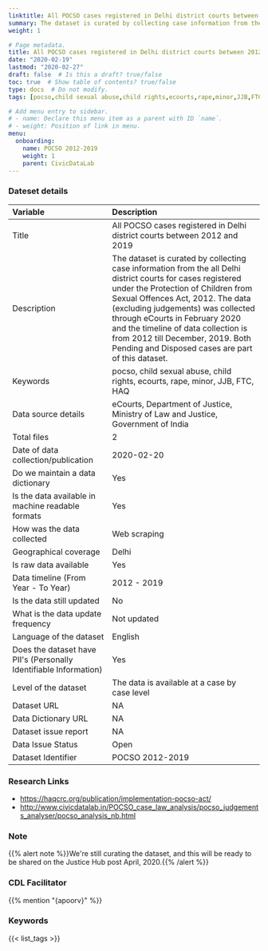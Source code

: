 ```yaml
---
linktitle: All POCSO cases registered in Delhi district courts between 2012 and 2019
summary: The dataset is curated by collecting case information from the all Delhi district courts for cases registered under the Protection of Children from Sexual Offences Act, 2012. The data (excluding judgements) was collected through eCourts in February 2020 and the timeline of data collection is from 2012 till December, 2019. Both Pending and Disposed cases are part of this dataset.
weight: 1

# Page metadata.
title: All POCSO cases registered in Delhi district courts between 2012 and 2019
date: "2020-02-19"
lastmod: "2020-02-27"
draft: false  # Is this a draft? true/false
toc: true  # Show table of contents? true/false
type: docs  # Do not modify.
tags: [pocso,child sexual abuse,child rights,ecourts,rape,minor,JJB,FTC,HAQ]

# Add menu entry to sidebar.
# - name: Declare this menu item as a parent with ID `name`.
# - weight: Position of link in menu.
menu:
  onboarding:
    name: POCSO 2012-2019
    weight: 1
    parent: CivicDataLab
---
```

### Dateset details
|Variable                                                          |Description                                                                                                                                                                                                                                                                                                                                                                                   |
|:-----------------------------------------------------------------|:---------------------------------------------------------------------------------------------------------------------------------------------------------------------------------------------------------------------------------------------------------------------------------------------------------------------------------------------------------------------------------------------|
|Title                                                             |All POCSO cases registered in Delhi district courts between 2012 and 2019                                                                                                                                                                                                                                                                                                                     |
|Description                                                       |The dataset is curated by collecting case information from the all Delhi district courts for cases registered under the Protection of Children from Sexual Offences Act, 2012. The data (excluding judgements) was collected through eCourts in February 2020 and the timeline of data collection is from 2012 till December, 2019. Both Pending and Disposed cases are part of this dataset. |
|Keywords                                                          |pocso, child sexual abuse, child rights, ecourts, rape, minor, JJB, FTC, HAQ                                                                                                                                                                                                                                                                                                                  |
|Data source details                                               |eCourts, Department of Justice, Ministry of Law and Justice, Government of India                                                                                                                                                                                                                                                                                                              |
|Total files                                                       |2                                                                                                                                                                                                                                                                                                                                                                                             |
|Date of data collection/publication                               |2020-02-20                                                                                                                                                                                                                                                                                                                                                                                    |
|Do we maintain a data dictionary                                  |Yes                                                                                                                                                                                                                                                                                                                                                                                           |
|Is the data available in machine readable formats                 |Yes                                                                                                                                                                                                                                                                                                                                                                                           |
|How was the data collected                                        |Web scraping                                                                                                                                                                                                                                                                                                                                                                                  |
|Geographical coverage                                             |Delhi                                                                                                                                                                                                                                                                                                                                                                                         |
|Is raw data available                                             |Yes                                                                                                                                                                                                                                                                                                                                                                                           |
|Data timeline (From Year - To Year)                               |2012 - 2019                                                                                                                                                                                                                                                                                                                                                                                   |
|Is the data still updated                                         |No                                                                                                                                                                                                                                                                                                                                                                                            |
|What is the data update frequency                                 |Not updated                                                                                                                                                                                                                                                                                                                                                                                   |
|Language of the dataset                                           |English                                                                                                                                                                                                                                                                                                                                                                                       |
|Does the dataset have PII's (Personally Identifiable Information) |Yes                                                                                                                                                                                                                                                                                                                                                                                           |
|Level of the dataset                                              |The data is available at a case by case level                                                                                                                                                                                                                                                                                                                                                 |
|Dataset URL                                                       |NA                                                                                                                                                                                                                                                                                                                                                                                            |
|Data Dictionary URL                                               |NA                                                                                                                                                                                                                                                                                                                                                                                            |
|Dataset issue report                                              |NA                                                                                                                                                                                                                                                                                                                                                                                            |
|Data Issue Status                                                 |Open                                                                                                                                                                                                                                                                                                                                                                                          |
|Dataset Identifier                                                |POCSO 2012-2019                                                                                                                                                                                                                                                                                                                                                                               |
### Research Links
* https://haqcrc.org/publication/implementation-pocso-act/
* http://www.civicdatalab.in/POCSO_case_law_analysis/pocso_judgements_analyser/pocso_analysis_nb.html
### Note
{{% alert note %}}We're still curating the dataset, and this will be ready to be shared on the Justice Hub post April, 2020.{{% /alert %}}
### CDL Facilitator
{{% mention "{apoorv}" %}}
### Keywords
{{< list_tags >}}
